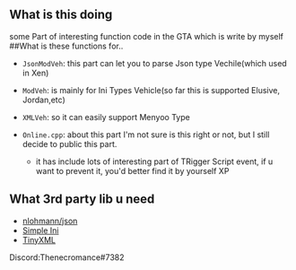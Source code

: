 
## What is this doing
some Part of interesting function code in the GTA 
which is write by myself
##What is these functions for..

* `JsonModVeh`: this part can let you to parse Json type Vechile(which used in Xen)

* `ModVeh`: is mainly for Ini Types Vehicle(so far this is supported Elusive, Jordan,etc)

* `XMLVeh`: so it can easily support Menyoo Type

* `Online.cpp`: about this part I'm not sure is this right or not, but I still decide to public this part.
    
    * it has include lots of interesting part of TRigger Script event, if u want to prevent it, you'd better find it by yourself XP
## What 3rd party lib u need
* [nlohmann/json](https://github.com/nlohmann/json)
* [Simple Ini](https://github.com/brofield/simpleini)
* [TinyXML](https://sourceforge.net/projects/tinyxml/)


Discord:Thenecromance#7382
